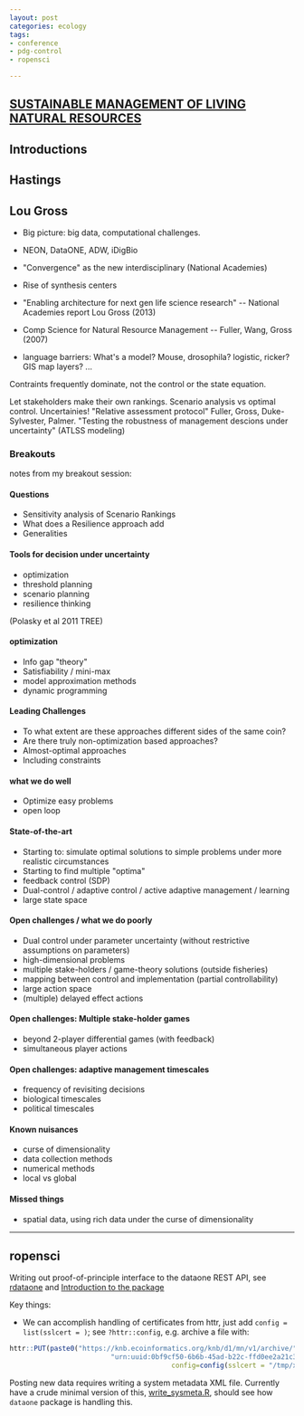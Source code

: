 ```yaml
---
layout: post
categories: ecology
tags: 
- conference 
- pdg-control 
- ropensci 

---
```


[SUSTAINABLE MANAGEMENT OF LIVING NATURAL RESOURCES](http://mbi.osu.edu/event/?id=277)
--------------------------------------------------------------------------------------


Introductions
-------------

Hastings
--------




Lou Gross
---------

- Big picture: big data, computational challenges.  
- NEON, DataONE, ADW, iDigBio
- "Convergence" as the new interdisciplinary (National Academies)
- Rise of synthesis centers
- "Enabling architecture for next gen life science research" -- National Academies report Lou Gross (2013)
- Comp Science for Natural Resource Management  -- Fuller, Wang, Gross (2007)

- language barriers: What's a model?  Mouse, drosophila?  logistic, ricker?  GIS map layers? ...

Contraints frequently dominate, not the control or the state equation.  

Let stakeholders make their own rankings. Scenario analysis vs optimal control.  Uncertainies! "Relative assessment protocol" Fuller, Gross, Duke-Sylvester, Palmer.  "Testing the robustness of management descions under uncertainty" (ATLSS modeling)



### Breakouts

notes from my breakout session: 

#### Questions 

- Sensitivity analysis of Scenario Rankings
- What does a Resilience approach add
- Generalities  

#### Tools for decision under uncertainty

- optimization
- threshold planning 
- scenario planning 
- resilience thinking

(Polasky et al 2011 TREE)

#### optimization 

- Info gap "theory" 
- Satisfiability / mini-max 
- model approximation methods 
- dynamic programming 

#### Leading Challenges  
 
- To what extent are these approaches different sides of the same coin? 
- Are there truly non-optimization based approaches? 
- Almost-optimal approaches 
- Including constraints


####  what we do well

- Optimize easy problems
- open loop 

#### State-of-the-art 

- Starting to: simulate optimal solutions to simple problems under more realistic circumstances
- Starting to find multiple "optima" 
- feedback control (SDP)
- Dual-control / adaptive control / active adaptive management / learning 
- large state space

#### Open challenges / what we do poorly

- Dual control under parameter uncertainty (without restrictive assumptions on parameters)
- high-dimensional problems 
- multiple stake-holders / game-theory solutions (outside fisheries)
- mapping between control and implementation (partial controllability)
- large action space
- (multiple) delayed effect actions

#### Open challenges: Multiple stake-holder games

- beyond 2-player differential games (with feedback)
- simultaneous player actions 

#### Open challenges: adaptive management timescales

- frequency of revisiting decisions
- biological timescales
- political timescales 


#### Known nuisances

- curse of dimensionality
- data collection methods
- numerical methods 
- local vs global

#### Missed things 

- spatial data, using rich data under the curse of dimensionality

----------

## ropensci

Writing out proof-of-principle interface to the dataone REST API, see [rdataone](https://github.com/ropensci/rdataone/) and [Introduction to the package](https://github.com/ropensci/rdataone/issues/1)


Key things: 

- We can accomplish handling of certificates from httr, just add `config = list(sslcert = )`; see `?httr::config`, e.g. archive a file with: 

```r
httr::PUT(paste0("https://knb.ecoinformatics.org/knb/d1/mn/v1/archive/", 
                         "urn:uuid:0bf9cf50-6b6b-45ad-b22c-ffd0ee2a21c3"), 
                                        config=config(sslcert = "/tmp/x509up_u1000"))

```

Posting new data requires writing a system metadata XML file.  Currently have a crude minimal version of this, [write_sysmeta.R](https://github.com/ropensci/rdataone/blob/6b0a8e9d53768c4e739179923681a053c13552a8/R/write_sysmeta.R), should see how `dataone` package is handling this.  


